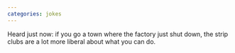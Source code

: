 ```yaml
---
categories: jokes
---
```


Heard just now: if you go a town where the factory just shut down, the strip clubs are a lot more liberal about what you can do.